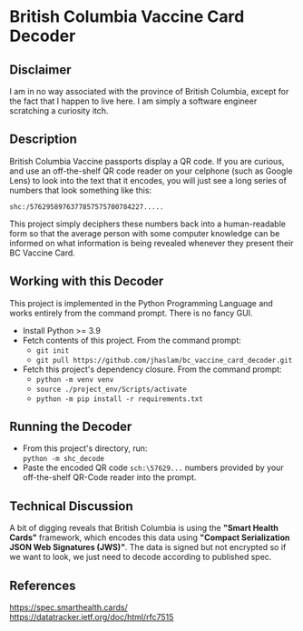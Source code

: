 # British Columbia Vaccine Card Decoder

## Disclaimer
I am in no way associated with the province of British Columbia, except
for the fact that I happen to live here. I am simply a software engineer
scratching a curiosity itch.

## Description
British Columbia Vaccine passports display a QR code.
If you are curious, and use an off-the-shelf QR code reader on your celphone
(such as Google Lens) to look into the text that it encodes, you will just
see a long series of numbers that look something like this:

```
shc:/5762958976377857575700784227.....
```

This project simply deciphers these numbers back into a human-readable form 
so that the average person with some computer knowledge can be informed on 
what information is being revealed whenever they present their BC Vaccine Card.

## Working with this Decoder
This project is implemented in the Python Programming Language and works 
entirely from the command prompt. There is no fancy GUI.

- Install Python >= 3.9
- Fetch contents of this project. From the command prompt:
  - `git init`
  - `git pull https://github.com/jhaslam/bc_vaccine_card_decoder.git`
- Fetch this project's dependency closure. From the command prompt:
  - `python -m venv venv`
  - `source ./project_env/Scripts/activate`
  - `python -m pip install -r requirements.txt` 

## Running the Decoder
- From this project's directory, run:  
  `python -m shc_decode`
- Paste the encoded QR code ```sch:\57629...``` numbers provided by your
  off-the-shelf QR-Code reader into the prompt.

## Technical Discussion
A bit of digging reveals that British Columbia is using the **"Smart Health 
Cards"** framework, which encodes this data using **"Compact Serialization JSON 
Web Signatures (JWS)"**. The data is signed but not encrypted so if we want to 
look, we just need to decode according to published spec.

## References
https://spec.smarthealth.cards/  
https://datatracker.ietf.org/doc/html/rfc7515


